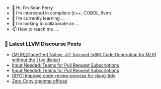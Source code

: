 - 👋 Hi, I’m Sean Perry
- 👀 I’m interested in compilers (c++, COBOL, llvm)
- 🌱 I’m currently learning ...
- 💞️ I’m looking to collaborate on ...
- 📫 How to reach me ...

<!---
s66perry/s66perry is a ✨ special ✨ repository because its `README.md` (this file) appears on your GitHub profile.
You can click the Preview link to take a look at your changes.
--->
### 📕 Latest LLVM Discourse Posts

<!-- DISCOURSE-LLVM:START -->
- [[MLIR][CodeGen] Native, JIT focused &lpar;x86&rpar; Code Generation for MLIR without the `llvm` dialect](https://discourse.llvm.org/t/mlir-codegen-native-jit-focused-x86-code-generation-for-mlir-without-the-llvm-dialect/72870#post_10)
- [Input Needed: Teams for Pull Request Subscriptions](https://discourse.llvm.org/t/input-needed-teams-for-pull-request-subscriptions/73116#post_15)
- [Input Needed: Teams for Pull Request Subscriptions](https://discourse.llvm.org/t/input-needed-teams-for-pull-request-subscriptions/73116#post_14)
- [[RFC] Improve code-review process for clang-tidy](https://discourse.llvm.org/t/rfc-improve-code-review-process-for-clang-tidy/66740?page=3#post_43)
- [Zero Copy openmp offload](https://discourse.llvm.org/t/zero-copy-openmp-offload/73120#post_5)
<!-- DISCOURSE-LLVM:END -->
